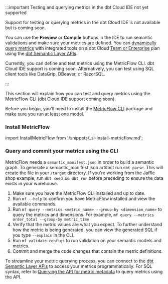 :::important Testing and querying metrics in the dbt Cloud IDE not yet supported

Support for testing or querying metrics in the dbt Cloud IDE is not available but is coming soon. 

You can use the **Preview** or **Compile** buttons in the IDE to run semantic validations and make sure your metrics are defined. You can [dynamically query metrics](#connect-and-query-api) with integrated tools on a dbt Cloud [Team or Enterprise](https://www.getdbt.com/pricing/) plan using the [dbt Semantic Layer APIs](/docs/dbt-cloud-apis/sl-api-overview).

Currently, you can define and test metrics using the MetricFlow CLI. dbt Cloud IDE support is coming soon. Alternatively, you can test using SQL client tools like DataGrip, DBeaver, or RazorSQL. 

:::

This section will explain how you can test and query metrics using the MetricFlow CLI (dbt Cloud IDE support coming soon).

Before you begin, you'll need to install the [MetricFlow CLI](/docs/build/metricflow-cli) package and make sure you run at least one model.
### Install MetricFlow

import InstallMetricFlow from '/snippets/_sl-install-metricflow.md';

<InstallMetricFlow />

### Query and commit your metrics using the CLI

MetricFlow needs a `semantic_manifest.json` in order to build a semantic graph. To generate a semantic_manifest.json artifact run `dbt parse`. This will create the file in your `/target` directory. If you're working from the Jaffle shop example, run `dbt seed && dbt run` before preceding to ensure the data exists in your warehouse.

1. Make sure you have the MetricFlow CLI installed and up to date.
2. Run `mf --help` to confirm you have MetricFlow installed and view the available commands.
3. Run `mf query --metrics <metric_name> --group-by <dimension_name>` to query the metrics and dimensions. For example, `mf query --metrics order_total --group-by metric_time`
4. Verify that the metric values are what you expect. To further understand how the metric is being generated, you can view the generated SQL if you type `--explain` in the CLI.
5. Run `mf validate-configs` to run validation on your semantic models and metrics.
6. Commit and merge the code changes that contain the metric definitions.

To streamline your metric querying process, you can connect to the [dbt Semantic Layer APIs](/docs/dbt-cloud-apis/sl-api-overview) to access your metrics programmatically. For SQL syntax, refer to [Querying the API for metric metadata](/docs/dbt-cloud-apis/sl-jdbc#querying-the-api-for-metric-metadata) to query metrics using the API.
